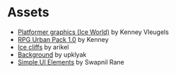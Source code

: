 # Assets
* [Platformer graphics (Ice World)](https://www.kenney.nl/assets/platformer-art-winter) by Kenney Vleugels
* [RPG Urban Pack 1.0](https://www.kenney.nl/assets/rpg-urban-pack) by Kenney
* [Ice cliffs](https://opengameart.org/content/ice-cliffs-mini-tileset) by arikel
* [Background](https://www.freepik.com/free-vector/winter-mountains-scenery-landscape-nature-scene_24824697.htm#query=arctic%20background&from_query=artic%20background&position=0&from_view=search&track=sph) by upklyak
* [Simple UI Elements](https://assetstore.unity.com/packages/2d/gui/icons/simple-ui-elements-53276) by Swapnil Rane